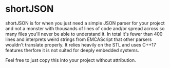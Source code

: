 # shortJSON
shortJSON is for when you just need a simple JSON parser for your project and not a monster with thousands of lines of code and/or spread across so many files you'll never be able to understand it.  In total it's fewer than 400 lines and interprets weird strings from EMCAScript that other parsers wouldn't translate properly.  It relies heavily on the STL and uses C++17 features therfore it is not suited for deeply embedded systems.

Feel free to just copy this into your project without attribution.
